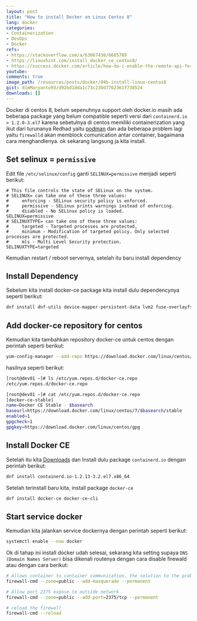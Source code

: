 ```yaml
---
layout: post
title: "How to install Docker on Linux Centos 8"
lang: docker
categories:
- Containerization
- DevOps
- Docker
refs: 
- https://stackoverflow.com/a/63067436/6685789
- https://linuxhint.com/install_docker_ce_centos8/
- https://success.docker.com/article/how-do-i-enable-the-remote-api-for-dockerd
youtube: 
comments: true
image_path: /resources/posts/docker/04b-install-linux-centos8
gist: dimMaryanto93/d92bd18da1c73c230d7762361f738524
downloads: []
---
```


Docker di centos 8, belum sepenuhnya support oleh docker.io masih ada beberapa package yang belum compatible seperti versi dari `containerd.io > 1.2.0-3.el7` karena sebetulnya di centos memiliki containerization yang ikut dari turunanya Redhad yaitu [podman](https://podman.io/) dan ada beberapa problem lagi yaitu `firewalld` akan memblock comunication antar container, bagaimana cara menghandlenya. ok sekarang langsung ja kita install.

## Set selinux = `permissive`

Edit file `/etc/selinux/config` ganti `SELINUX=permissive` menjadi seperti berikut:

```config
# This file controls the state of SELinux on the system.
# SELINUX= can take one of these three values:
#     enforcing - SELinux security policy is enforced.
#     permissive - SELinux prints warnings instead of enforcing.
#     disabled - No SELinux policy is loaded.
SELINUX=permissive
# SELINUXTYPE= can take one of these three values:
#     targeted - Targeted processes are protected,
#     minimum - Modification of targeted policy. Only selected processes are protected. 
#     mls - Multi Level Security protection.
SELINUXTYPE=targeted
```

Kemudian restart / reboot servernya, setelah itu baru install dependency

## Install Dependency

Sebelum kita install docker-ce package kita install dulu dependencynya seperti berikut:

```bash
dnf install dnf-utils device-mapper-persistent-data lvm2 fuse-overlayfs wget
```

## Add docker-ce repository for centos

Kemudian kita tambahkan repository docker-ce untuk centos dengan perintah seperti berikut:

```bash
yum-config-manager --add-repo https://download.docker.com/linux/centos/docker-ce.repo
```

hasilnya seperti berikut:

```bash
[root@dev01 ~]# ls /etc/yum.repos.d/docker-ce.repo
/etc/yum.repos.d/docker-ce.repo

[root@dev01 ~]# cat /etc/yum.repos.d/docker-ce.repo
[docker-ce-stable]
name=Docker CE Stable - $basearch
baseurl=https://download.docker.com/linux/centos/7/$basearch/stable
enabled=1
gpgcheck=1
gpgkey=https://download.docker.com/linux/centos/gpg
```

## Install Docker CE

Setelah itu kita [Downloads](https://download.docker.com/linux/centos/7/x86_64/stable/Packages/) dan Install dulu package `containerd.io` dengan perintah berikut:

```bash
dnf install containerd.io-1.2.13-3.2.el7.x86_64
```

Setelah terinstall baru kita, install package `docker-ce`

```bash
dnf install docker-ce docker-ce-cli
```

## Start service docker

Kemudian kita jalankan service dockernya dengan perintah seperti berikut:

```bash
systemctl enable --now docker
```

Ok di tahap ini install docker udah selesai, sekarang kita setting supaya `DNS (Domain Names Server)` bisa dikenali routenya dengan cara disable firewald atau  dengan cara berikut:

```bash
# Allows container to container communication, the solution to the problem
firewall-cmd --zone=public --add-masquerade --permanent

# Allow port 2375 expose to outside network
firewall-cmd --zone=public --add-port=2375/tcp --permanent

# reload the firewall
firewall-cmd --reload
```
